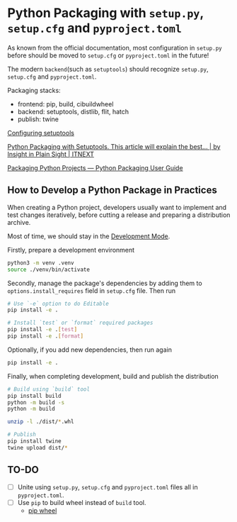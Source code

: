 # Python Packaging with `setup.py`, `setup.cfg` and `pyproject.toml`

As known from the official documentation, most configuration in `setup.py` before should be moved to `setup.cfg` or `pyproject.toml` in the future!

The modern `backend`(such as `setuptools`) should recognize `setup.py`, `setup.cfg` and `pyproject.toml`.

Packaging stacks:

- frontend: pip, build, cibuildwheel
- backend: setuptools, distlib, flit, hatch
- publish: twine

[Configuring setuptools](https://setuptools.pypa.io/en/latest/userguide/index.html)

[Python Packaging with Setuptools. This article will explain the best… | by Insight in Plain Sight | ITNEXT](https://itnext.io/python-packaging-12ef040c4ea0)

[Packaging Python Projects — Python Packaging User Guide](https://packaging.python.org/en/latest/tutorials/packaging-projects/)

## How to Develop a Python Package in Practices

When creating a Python project, developers usually want to implement and test changes iteratively, before cutting a release and preparing a distribution archive.

Most of time, we should stay in the [Development Mode](https://setuptools.pypa.io/en/latest/userguide/development_mode.html).

Firstly, prepare a development environment

```sh
python3 -m venv .venv
source ./venv/bin/activate
```

Secondly, manage the package's dependencies by adding them to `options.install_requires` field in `setup.cfg` file. Then run

```sh
# Use `-e` option to do Editable
pip install -e .

# Install `test` or `format` required packages
pip install -e .[test]
pip install -e .[format]
```

Optionally, if you add new dependencies, then run again

```sh
pip install -e .
```

Finally, when completing development, build and publish the distribution

```sh
# Build using `build` tool
pip install build
python -m build -s
python -m build

unzip -l ./dist/*.whl
```

```sh
# Publish
pip install twine
twine upload dist/*
```

## TO-DO

- [ ] Unite using `setup.py`, `setup.cfg` and `pyproject.toml` files all in `pyproject.toml`.
- [ ] Use `pip` to build wheel instead of `build` tool.
  - [pip wheel](https://pip.pypa.io/en/stable/cli/pip_wheel/)